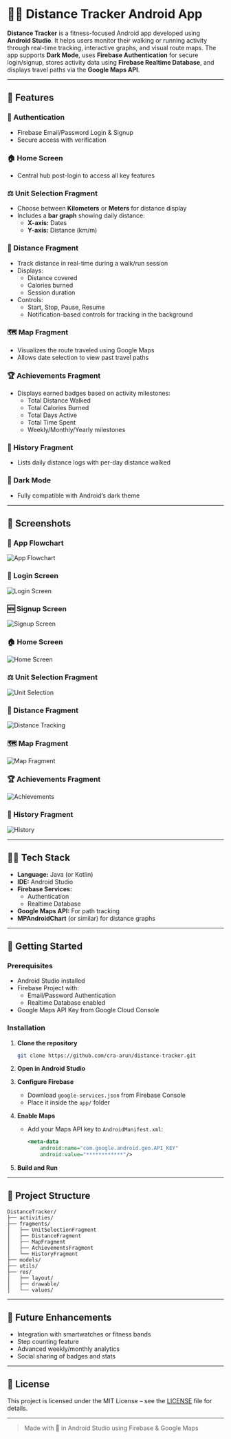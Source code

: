 
# 🚶‍♂️ Distance Tracker Android App

**Distance Tracker** is a fitness-focused Android app developed using **Android Studio**. It helps users monitor their walking or running activity through real-time tracking, interactive graphs, and visual route maps. The app supports **Dark Mode**, uses **Firebase Authentication** for secure login/signup, stores activity data using **Firebase Realtime Database**, and displays travel paths via the **Google Maps API**.

---

## 📱 Features

### 🔐 Authentication
- Firebase Email/Password Login & Signup
- Secure access with verification

### 🏠 Home Screen
- Central hub post-login to access all key features

### ⚖️ Unit Selection Fragment
- Choose between **Kilometers** or **Meters** for distance display
- Includes a **bar graph** showing daily distance:
  - **X-axis:** Dates
  - **Y-axis:** Distance (km/m)

### 📏 Distance Fragment
- Track distance in real-time during a walk/run session
- Displays:
  - Distance covered
  - Calories burned
  - Session duration
- Controls:
  - Start, Stop, Pause, Resume
  - Notification-based controls for tracking in the background

### 🗺️ Map Fragment
- Visualizes the route traveled using Google Maps
- Allows date selection to view past travel paths

### 🏆 Achievements Fragment
- Displays earned badges based on activity milestones:
  - Total Distance Walked
  - Total Calories Burned
  - Total Days Active
  - Total Time Spent
  - Weekly/Monthly/Yearly milestones

### 📅 History Fragment
- Lists daily distance logs with per-day distance walked

### 🌙 Dark Mode
- Fully compatible with Android’s dark theme

---

## 📸 Screenshots

### 🔄 App Flowchart
![App Flowchart](screenshots/flowgraph.jpg)

### 🔐 Login Screen
![Login Screen](screenshots/login_screen.jpg)

### 🆕 Signup Screen
![Signup Screen](screenshots/signup_screen.jpg)

### 🏠 Home Screen
![Home Screen](screenshots/home_screen.jpg)

### ⚖️ Unit Selection Fragment
![Unit Selection](screenshots/unit_selection.jpg)

### 📏 Distance Fragment
![Distance Tracking](screenshots/distance.jpg)

### 🗺️ Map Fragment
![Map Fragment](screenshots/maps.jpg)

### 🏆 Achievements Fragment
![Achievements](screenshots/achievements.jpg)

### 📅 History Fragment
![History](screenshots/history.jpg)

---

## 🧑‍💻 Tech Stack

- **Language:** Java (or Kotlin)
- **IDE:** Android Studio
- **Firebase Services:**
  - Authentication
  - Realtime Database
- **Google Maps API:** For path tracking
- **MPAndroidChart** (or similar) for distance graphs

---

## 🚀 Getting Started

### Prerequisites

- Android Studio installed
- Firebase Project with:
  - Email/Password Authentication
  - Realtime Database enabled
- Google Maps API Key from Google Cloud Console

### Installation

1. **Clone the repository**
   ```bash
   git clone https://github.com/cra-arun/distance-tracker.git
   ```

2. **Open in Android Studio**

3. **Configure Firebase**
   - Download `google-services.json` from Firebase Console
   - Place it inside the `app/` folder

4. **Enable Maps**
   - Add your Maps API key to `AndroidManifest.xml`:
     ```xml
     <meta-data
         android:name="com.google.android.geo.API_KEY"
         android:value="************"/>
     ```

5. **Build and Run**

---

## 📂 Project Structure

```
DistanceTracker/
├── activities/
├── fragments/
│   ├── UnitSelectionFragment
│   ├── DistanceFragment
│   ├── MapFragment
│   ├── AchievementsFragment
│   └── HistoryFragment
├── models/
├── utils/
├── res/
│   ├── layout/
│   ├── drawable/
│   └── values/
```

---

## 🎯 Future Enhancements

- Integration with smartwatches or fitness bands
- Step counting feature
- Advanced weekly/monthly analytics
- Social sharing of badges and stats

---

## 📃 License

This project is licensed under the MIT License – see the [LICENSE](LICENSE) file for details.

---

> Made with 💙 in Android Studio using Firebase & Google Maps

